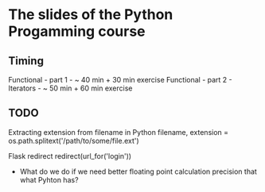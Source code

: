 # The slides of the Python Progamming course

## Timing

Functional - part 1 - ~ 40 min + 30 min exercise
Functional - part 2 - 
Iterators           - ~ 50 min + 60 min exercise


## TODO

Extracting extension from filename in Python
filename, extension = os.path.splitext('/path/to/some/file.ext')

Flask redirect
redirect(url_for('login'))


* What do we do if we need better floating point calculation precision that what Pyhton has?
